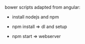 bower scripts adapted from angular:

- install nodejs and npm

- npm install => dl and setup

- npm start => webserver

